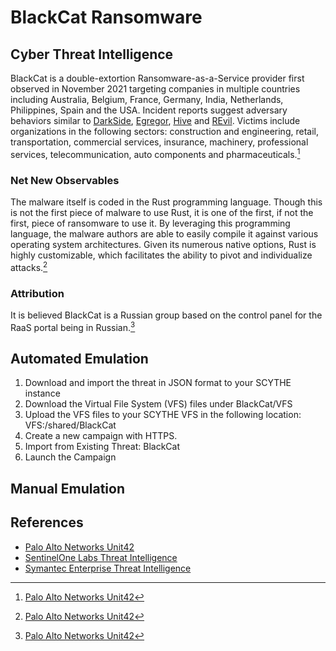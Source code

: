 # BlackCat Ransomware

## Cyber Threat Intelligence
BlackCat is a double-extortion Ransomware-as-a-Service provider first observed in November 2021 targeting companies in multiple countries including Australia, Belgium, France, Germany, India, Netherlands, Philippines, Spain and the USA. Incident reports suggest adversary behaviors similar to [DarkSide](https://github.com/scythe-io/community-threats/tree/master/DarkSide), [Egregor](https://github.com/scythe-io/community-threats/tree/master/Egregor), [Hive](https://github.com/scythe-io/community-threats/tree/master/Hive) and [REvil](https://github.com/scythe-io/community-threats/tree/master/REvil). Victims include organizations in the following sectors: construction and engineering, retail, transportation, commercial services, insurance, machinery, professional services, telecommunication, auto components and pharmaceuticals.[^1]

### Net New Observables
The malware itself is coded in the Rust programming language. Though this is not the first piece of malware to use Rust, it is one of the first, if not the first, piece of ransomware to use it. By leveraging this programming language, the malware authors are able to easily compile it against various operating system architectures. Given its numerous native options, Rust is highly customizable, which facilitates the ability to pivot and individualize attacks.[^1]

### Attribution
It is believed BlackCat is a Russian group based on the control panel for the RaaS portal being in Russian.[^1]

## Automated Emulation
1. Download and import the threat in JSON format to your SCYTHE instance
2. Download the Virtual File System (VFS) files under BlackCat/VFS
3. Upload the VFS files to your SCYTHE VFS in the following location: VFS:/shared/BlackCat
4. Create a new campaign with HTTPS.
5. Import from Existing Threat: BlackCat
6. Launch the Campaign

## Manual Emulation


## References
- [Palo Alto Networks Unit42](https://unit42.paloaltonetworks.com/blackcat-ransomware/)
- [SentinelOne Labs Threat Intelligence](https://www.sentinelone.com/labs/blackcat-ransomware-highly-configurable-rust-driven-raas-on-the-prowl-for-victims/)
- [Symantec Enterprise Threat Intelligence](https://symantec-enterprise-blogs.security.com/blogs/threat-intelligence/noberus-blackcat-alphv-rust-ransomware)

[^1]: [Palo Alto Networks Unit42](https://unit42.paloaltonetworks.com/blackcat-ransomware/)
[^2]: [SentinelOne Labs Threat Intelligence](https://www.sentinelone.com/labs/blackcat-ransomware-highly-configurable-rust-driven-raas-on-the-prowl-for-victims/)
[^3]: [Symantec Enterprise Threat Intelligence](https://symantec-enterprise-blogs.security.com/blogs/threat-intelligence/noberus-blackcat-alphv-rust-ransomware)